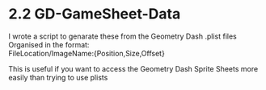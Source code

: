 # 2.2 GD-GameSheet-Data

I wrote a script to genarate these from the Geometry Dash .plist files \
Organised in the format: \
FileLocation/ImageName:{Position,Size,Offset}

This is useful if you want to access the Geometry Dash Sprite Sheets more easily than trying to use plists
	
